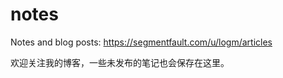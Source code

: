 # notes

Notes and blog posts: https://segmentfault.com/u/logm/articles

欢迎关注我的博客，一些未发布的笔记也会保存在这里。

